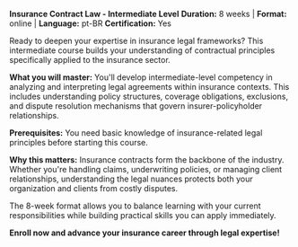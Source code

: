 **Insurance Contract Law - Intermediate Level**
**Duration:** 8 weeks | **Format:** online | **Language:** pt-BR
**Certification:** Yes

Ready to deepen your expertise in insurance legal frameworks? This intermediate course builds your understanding of contractual principles specifically applied to the insurance sector.

**What you will master:**
You'll develop intermediate-level competency in analyzing and interpreting legal agreements within insurance contexts. This includes understanding policy structures, coverage obligations, exclusions, and dispute resolution mechanisms that govern insurer-policyholder relationships.

**Prerequisites:**
You need basic knowledge of insurance-related legal principles before starting this course.

**Why this matters:**
Insurance contracts form the backbone of the industry. Whether you're handling claims, underwriting policies, or managing client relationships, understanding the legal nuances protects both your organization and clients from costly disputes.

The 8-week format allows you to balance learning with your current responsibilities while building practical skills you can apply immediately.

**Enroll now and advance your insurance career through legal expertise!**